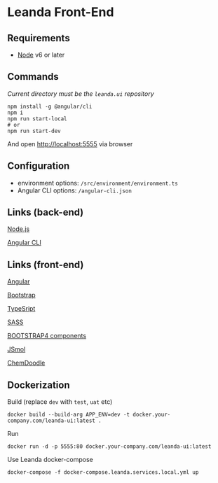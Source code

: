 # Leanda Front-End

## Requirements

- [Node](https://nodejs.org) v6 or later

## Commands

*Current directory must be the `leanda.ui` repository*

```terminal
npm install -g @angular/cli
npm i
npm run start-local
# or
npm run start-dev
```

And open <http://localhost:5555> via browser

## Configuration

- environment options: `/src/environment/environment.ts`
- Angular CLI options: `/angular-cli.json`

## Links (back-end)

[Node.js](https://nodejs.org)

[Angular CLI](https://github.com/angular/angular-cli)

## Links (front-end)

[Angular](http://angular.io/)

[Bootstrap](https://v4-alpha.getbootstrap.com/)

[TypeSript](https://www.typescriptlang.org/)

[SASS](http://sass-lang.com/)

[BOOTSTRAP4 components](https://valor-software.com/ngx-bootstrap/index-bs4.html#/)

[JSmol](http://wiki.jmol.org/index.php/Jmol_JavaScript_Object)

[ChemDoodle](https://web.chemdoodle.com/)

## Dockerization

Build (replace `dev` with `test`, `uat` etc)

```terminal
docker build --build-arg APP_ENV=dev -t docker.your-company.com/leanda-ui:latest .
```

Run

```terminal
docker run -d -p 5555:80 docker.your-company.com/leanda-ui:latest
```

Use Leanda docker-compose

```terminal
docker-compose -f docker-compose.leanda.services.local.yml up
```
